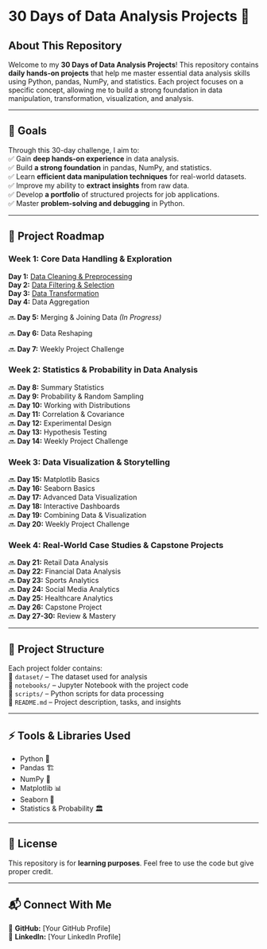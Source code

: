 # **30 Days of Data Analysis Projects 🚀**

## **About This Repository**
Welcome to my **30 Days of Data Analysis Projects**! This repository contains **daily hands-on projects** that help me master essential data analysis skills using Python, pandas, NumPy, and statistics. Each project focuses on a specific concept, allowing me to build a strong foundation in data manipulation, transformation, visualization, and analysis.  

---

## **🎯 Goals**
Through this 30-day challenge, I aim to:  
✅ Gain **deep hands-on experience** in data analysis.  
✅ Build **a strong foundation** in pandas, NumPy, and statistics.  
✅ Learn **efficient data manipulation techniques** for real-world datasets.  
✅ Improve my ability to **extract insights** from raw data.  
✅ Develop **a portfolio** of structured projects for job applications.  
✅ Master **problem-solving and debugging** in Python.  

---

## **📌 Project Roadmap**

### **Week 1: Core Data Handling & Exploration**
**Day 1:** [Data Cleaning & Preprocessing](./Day_1_Data_Cleaning/)  
**Day 2:** [Data Filtering & Selection](./Day_2_Data_Filtering/)  
**Day 3:** [Data Transformation](./Day_3:_Data_Transformation/)  
**Day 4:** Data Aggregation

🔜 **Day 5:** Merging & Joining Data *(In Progress)*
 
🔜 **Day 6:** Data Reshaping  

🔜 **Day 7:** Weekly Project Challenge  

### **Week 2: Statistics & Probability in Data Analysis**
🔜 **Day 8:** Summary Statistics  
🔜 **Day 9:** Probability & Random Sampling  
🔜 **Day 10:** Working with Distributions  
🔜 **Day 11:** Correlation & Covariance  
🔜 **Day 12:** Experimental Design  
🔜 **Day 13:** Hypothesis Testing  
🔜 **Day 14:** Weekly Project Challenge  

### **Week 3: Data Visualization & Storytelling**
🔜 **Day 15:** Matplotlib Basics  
🔜 **Day 16:** Seaborn Basics  
🔜 **Day 17:** Advanced Data Visualization  
🔜 **Day 18:** Interactive Dashboards  
🔜 **Day 19:** Combining Data & Visualization  
🔜 **Day 20:** Weekly Project Challenge  

### **Week 4: Real-World Case Studies & Capstone Projects**
🔜 **Day 21:** Retail Data Analysis  
🔜 **Day 22:** Financial Data Analysis  
🔜 **Day 23:** Sports Analytics  
🔜 **Day 24:** Social Media Analytics  
🔜 **Day 25:** Healthcare Analytics  
🔜 **Day 26:** Capstone Project  
🔜 **Day 27-30:** Review & Mastery  

---

## **📂 Project Structure**
Each project folder contains:  
📁 `dataset/` – The dataset used for analysis  
📁 `notebooks/` – Jupyter Notebook with the project code  
📁 `scripts/` – Python scripts for data processing  
📄 `README.md` – Project description, tasks, and insights  

---

## **⚡ Tools & Libraries Used**
- Python 🐍  
- Pandas 🏗  
- NumPy 🔢  
- Matplotlib 📊  
- Seaborn 🎨  
- Statistics & Probability 🏛  

---

## **📜 License**
This repository is for **learning purposes**. Feel free to use the code but give proper credit.  

---

## **📬 Connect With Me**
📌 **GitHub:** [Your GitHub Profile]  
📌 **LinkedIn:** [Your LinkedIn Profile]
